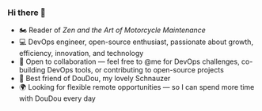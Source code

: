 ### Hi there 👋

<!--
**alanthssss/alanthssss** is a ✨ _special_ ✨ repository because its `README.md` (this file) appears on your GitHub profile.

Here are some ideas to get you started:
-->
<!-- 
- 🔭 I’m currently working on DevOps
- 🌱 I’m currently learning Cloud-Edge Computing
- 👯 I’m looking to collaborate on Cloud Native
- 🤔 I’m looking for help with Open Source
- 💬 Ask me about DevOps, CLoud Native, OOP 
- 📫 How to reach me: alanthssss@gmail.com
- ~~🎺 Growth, Lean IT, Agile~~
- ~~🎸 Software development lifecycle of C/C++、Golang、Python、Java、JS~~
- ~~🥁 OOP, DevOps, Cloud Native, CLoud-Edge Computing, IoT~~
- ~~🎹 Tool selection, maintenance and customization~~
-->

- 🏍️  Reader of *Zen and the Art of Motorcycle Maintenance*  
- 💻  DevOps engineer, open-source enthusiast, passionate about growth, efficiency, innovation, and technology  
- 🤝  Open to collaboration — feel free to @me for DevOps challenges, co-building DevOps tools, or contributing to open-source projects  
- 🐶  Best friend of DouDou, my lovely Schnauzer  
- 🌍  Looking for flexible remote opportunities — so I can spend more time with DouDou every day
